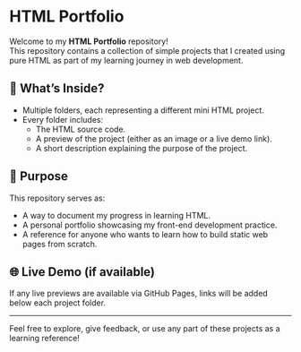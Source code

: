 # HTML Portfolio

Welcome to my **HTML Portfolio** repository!  
This repository contains a collection of simple projects that I created using pure HTML as part of my learning journey in web development.

## 📁 What’s Inside?

- Multiple folders, each representing a different mini HTML project.
- Every folder includes:
  - The HTML source code.
  - A preview of the project (either as an image or a live demo link).
  - A short description explaining the purpose of the project.

## 🎯 Purpose

This repository serves as:
- A way to document my progress in learning HTML.
- A personal portfolio showcasing my front-end development practice.
- A reference for anyone who wants to learn how to build static web pages from scratch.

## 🌐 Live Demo (if available)

If any live previews are available via GitHub Pages, links will be added below each project folder.

---

Feel free to explore, give feedback, or use any part of these projects as a learning reference!
